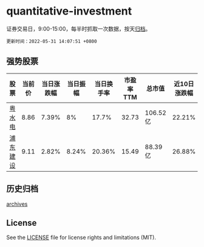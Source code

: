 # quantitative-investment

证券交易日，9:00-15:00，每半时抓取一次数据，按天[归档](archives)。

`更新时间：2022-05-31 14:07:51 +0800`

## 强势股票

|股票|当前价|当日涨跌幅|当日振幅|当日换手率|市盈率TTM|总市值|近10日涨跌幅|
|----|----|----|----|----|----|----|----|
|[粤水电](https://xueqiu.com/S/SZ002060)|8.86|7.39%|8%|17.7%|32.73|106.52亿|22.21%|
|[浦东建设](https://xueqiu.com/S/SH600284)|9.11|2.82%|8.24%|20.36%|15.49|88.39亿|26.88%|

## 历史归档

[archives](archives)

## License

See the [LICENSE](LICENSE) file for license rights and limitations (MIT).
